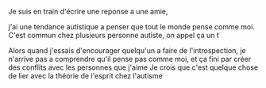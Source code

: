 Je suis en train d'écrire une reponse a une amie,

j'ai une tendance autistique a penser que tout le monde pense comme moi.  C'est commun chez plusieurs personne autiste, on appel ça un t

Alors quand j'essais d'encourager quelqu'un a faire de l'introspection, je n'arrive pas a comprendre qu'il pense pas comme moi, et ça fini par créer des conflits avec les personnes que j'aime Je crois que c'est quelque chose de lier avec la théorie de l'esprit chez l'autisme